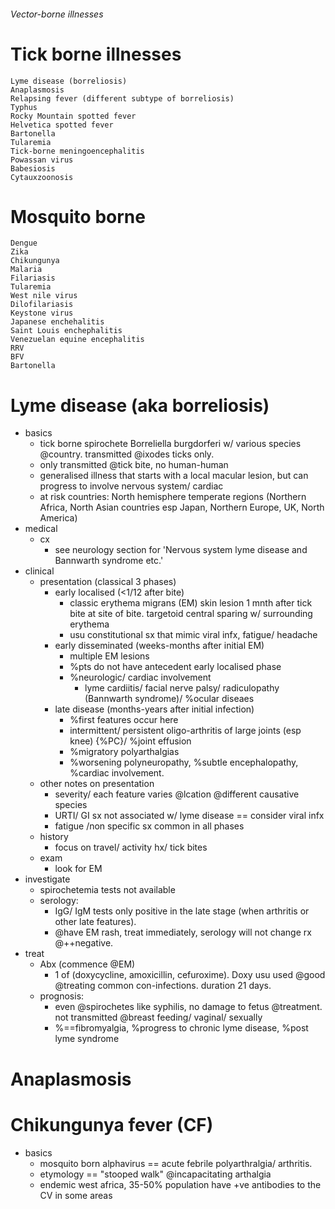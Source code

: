 ###### Vector-borne illnesses

# Tick borne illnesses
    Lyme disease (borreliosis)
    Anaplasmosis
    Relapsing fever (different subtype of borreliosis)
    Typhus
    Rocky Mountain spotted fever
    Helvetica spotted fever
    Bartonella
    Tularemia
    Tick-borne meningoencephalitis
    Powassan virus
    Babesiosis
    Cytauxzoonosis
# Mosquito borne
    Dengue
    Zika
    Chikungunya
    Malaria
    Filariasis
    Tularemia
    West nile virus
    Dilofilariasis
    Keystone virus
    Japanese enchehalitis
    Saint Louis enchephalitis
    Venezuelan equine encephalitis
    RRV
    BFV
    Bartonella

# Lyme disease (aka borreliosis)
- basics
    + tick borne spirochete Borreliella burgdorferi w/ various species @country. transmitted @ixodes ticks only.
    + only transmitted @tick bite, no human-human
    + generalised illness that starts with a local macular lesion, but can progress to involve nervous system/ cardiac
    + at risk countries: North hemisphere temperate regions (Northern Africa, North Asian countries esp Japan, Northern Europe, UK, North America)
- medical
    + cx
        * see neurology section for 'Nervous system lyme disease and Bannwarth syndrome etc.'
- clinical
    + presentation (classical 3 phases)
        * early localised (<1/12 after bite)
            - classic erythema migrans (EM) skin lesion 1 mnth after tick bite at site of bite.  targetoid central sparing w/ surrounding erythema
            - usu constitutional sx that mimic viral infx, fatigue/ headache
        * early disseminated (weeks-months after initial EM)
            - multiple EM lesions
            - %pts do not have antecedent early localised phase
            - %neurologic/ cardiac involvement
                + lyme cardiitis/ facial nerve palsy/ radiculopathy (Bannwarth syndrome)/ %ocular diseaes
        * late disease (months-years after initial infection)
            - %first features occur here
            - intermittent/ persistent oligo-arthritis of large joints (esp knee) {%PC}/ %joint effusion
            - %migratory polyarthalgias
            - %worsening polyneuropathy, %subtle encephalopathy, %cardiac involvement.
    + other notes on presentation
        * severity/ each feature varies @lcation @different causative species
        * URTI/ GI sx not associated w/ lyme disease == consider viral infx
        * fatigue /non specific sx common in all phases
    + history
        * focus on travel/ activity hx/ tick bites
    + exam 
        * look for EM
- investigate
    + spirochetemia tests not available
    + serology: 
        * IgG/ IgM tests only positive in the late stage (when arthritis or other late features). 
        * @have EM rash, treat immediately, serology will not change rx @++negative.
- treat
    + Abx (commence @EM)
        * 1 of (doxycycline, amoxicillin, cefuroxime). Doxy usu used @good @treating common con-infections. duration 21 days.
    + prognosis: 
        * even @spirochetes like syphilis, no damage to fetus @treatment. not transmitted @breast feeding/ vaginal/ sexually
        *   %==fibromyalgia, %progress to chronic lyme disease, %post lyme syndrome




# Anaplasmosis

# Chikungunya fever (CF)
- basics
    + mosquito born alphavirus == acute febrile polyarthralgia/ arthritis. 
    + etymology == "stooped walk" @incapacitating arthalgia
    + endemic west africa, 35-50% population have +ve antibodies to the CV in some areas